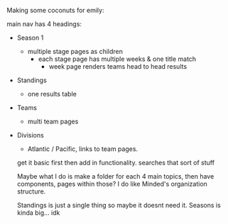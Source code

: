 Making some coconuts for emily:

main nav has 4 headings:

* Season 1
  - multiple stage pages as children
    - each stage page has multiple weeks & one title match
      - week page renders teams head to head results


* Standings
  - one results table

* Teams
  - multi team pages

* Divisions
  - Atlantic / Pacific, links to team pages.

  get it basic first then add in functionality. searches that sort of stuff

  Maybe what I do is make a folder for each 4 main topics, then have components, pages within those? I do like Minded's organization structure.

  Standings is just a single thing so maybe it doesnt need it.
  Seasons is kinda big... idk